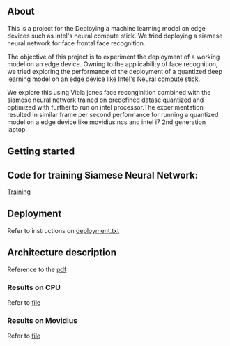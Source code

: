 ## About

This is a project for the Deploying a machine learning model on edge devices such as intel's neural compute stick. We tried deploying a siamese neural network for face frontal face recognition. 

The objective of this project is to experiment the deployment of a working model on an edge device. Owning to the applicability of face recognition, we tried exploring the performance of the deployment of a quantized deep learning model on an edge device like  Intel's Neural compute stick. 

We explore this using Viola jones face reconginition combined with the siamese neural network trained on predefined datase quantized and optimized with further to run on intel processor.The experimentation resulted in similar frame per second performance for running a quantized model on a edge device like movidius ncs and intel i7 2nd generation laptop. 

## Getting started

## Code for training Siamese Neural Network:


[Training](https://github.com/Shashankwer/SiameseNCS/blob/master/Scripts/Siamese_NCS.ipynb)

## Deployment

Refer to instructions on [deployment.txt](https://github.com/Shashankwer/SiameseNCS/blob/master/Deployment%20Steps.txt)

## Architecture description

Reference to the [pdf](https://github.com/Shashankwer/SiameseNCS/blob/master/NCS_Report.pdf)
 
### Results on CPU

Refer to [file](https://github.com/Shashankwer/SiameseNCS/blob/master/output_cpu.mp4)

### Results on Movidius

Refer to [file](https://github.com/Shashankwer/SiameseNCS/blob/master/output_myriad.mp4)
